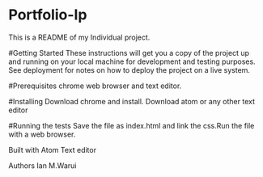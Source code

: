 # Portfolio-Ip
This is a README of my Individual project.

#Getting Started
These instructions will get you a copy of the project up and running on your local machine for development and testing purposes. See deployment for notes on how to deploy the project on a live system.

#Prerequisites
chrome web browser and text editor.

#Installing
Download chrome and install.
Download atom or any other text editor

#Running the tests
Save the file as index.html and link the css.Run the file with a web browser.

Built with
Atom Text editor

Authors
Ian M.Warui










